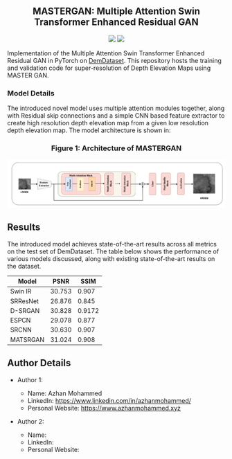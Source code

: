 <center>

## MASTERGAN: Multiple Attention Swin Transformer Enhanced Residual GAN

<a href="https://pytorch.org/"><img src="https://img.shields.io/badge/PyTorch-v1.9.0-red.svg?logo=PyTorch" /></a>
<a href="#"><img src="https://img.shields.io/badge/python-v3.6+-blue.svg?logo=python" /></a>

</center>

Implementation of the Multiple Attention Swin Transformer Enhanced Residual GAN in PyTorch on [DemDataset](https://www.kaggle.com/datasets/mohammadkashif20/demdataset8020). This repository hosts the training and validation code for super-resolution of Depth Elevation Maps using MASTER GAN.

### Model Details

The introduced novel model uses multiple attention modules together, along with Residual skip connections and a simple CNN based feature extractor to create high resolution depth elevation map from a given low resolution depth elevation map. The model architecture is shown in:

<div>
<center>

### Figure 1: Architecture of MASTERGAN 

![Architecture of MASTERGAN ](./static/modelarchitecture.png "Architecture of MASTERGAN ")

</center>
</div>

## Results
The introduced model achieves state-of-the-art results across all metrics on the test set of DemDataset.
The table below shows the performance of various models discussed, along with existing state-of-the-art results on the dataset.
<div>
<center>

| Model    | PSNR   | SSIM   |
|----------|--------|--------|
| Swin IR  | 30.753 | 0.907  |
| SRResNet | 26.876 | 0.845  |
| D-SRGAN  | 30.828 | 0.9172 |
| ESPCN    | 29.078 | 0.877  |
| SRCNN    | 30.630 | 0.907  |
| MATSRGAN | 31.024 | 0.908  |

</center>
</div>

## Author Details
- Author 1:
  - Name: Azhan Mohammed 
  - LinkedIn: https://www.linkedin.com/in/azhanmohammed/
  - Personal Website: https://www.azhanmohammed.xyz

- Author 2:
  - Name: 
  - LinkedIn: 
  - Personal Website: